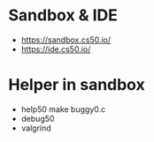 # Sandbox & IDE
- https://sandbox.cs50.io/
- https://ide.cs50.io/

# Helper in sandbox
- help50 make buggy0.c
- debug50
- valgrind